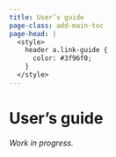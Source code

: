 ```yaml
---
title: User’s guide
page-class: add-main-toc
page-head: |
  <style>
    header a.link-guide {
      color: #3f96f0;
    }
  </style>
---
```



User’s guide
============

_Work in progress._
